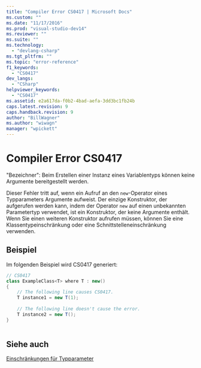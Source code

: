 ```yaml
---
title: "Compiler Error CS0417 | Microsoft Docs"
ms.custom: ""
ms.date: "11/17/2016"
ms.prod: "visual-studio-dev14"
ms.reviewer: ""
ms.suite: ""
ms.technology: 
  - "devlang-csharp"
ms.tgt_pltfrm: ""
ms.topic: "error-reference"
f1_keywords: 
  - "CS0417"
dev_langs: 
  - "CSharp"
helpviewer_keywords: 
  - "CS0417"
ms.assetid: e2a617da-f0b2-4bad-aefa-3dd3bc1fb24b
caps.latest.revision: 9
caps.handback.revision: 9
author: "BillWagner"
ms.author: "wiwagn"
manager: "wpickett"
---
```

# Compiler Error CS0417
"Bezeichner": Beim Erstellen einer Instanz eines Variablentyps können keine Argumente bereitgestellt werden.  
  
 Dieser Fehler tritt auf, wenn ein Aufruf an den `new`\-Operator eines Typparameters Argumente aufweist.  Der einzige Konstruktor, der aufgerufen werden kann, indem der Operator `new` auf einen unbekannten Parametertyp verwendet, ist ein Konstruktor, der keine Argumente enthält.  Wenn Sie einen weiteren Konstruktor aufrufen müssen, können Sie eine Klassentypeinschränkung oder eine Schnittstelleneinschränkung verwenden.  
  
## Beispiel  
 Im folgenden Beispiel wird CS0417 generiert:  
  
```c#  
// CS0417  
class ExampleClass<T> where T : new()  
{  
    // The following line causes CS0417.  
    T instance1 = new T(1);     
  
    // The following line doesn't cause the error.  
    T instance2 = new T();  
}  
  
```  
  
## Siehe auch  
 [Einschränkungen für Typparameter](../../../csharp/programming-guide/generics/constraints-on-type-parameters.md)